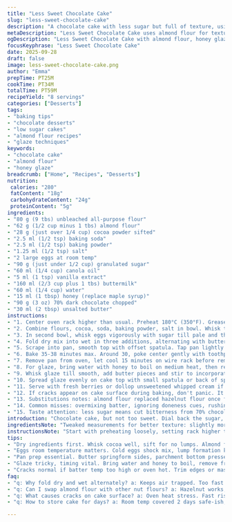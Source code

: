 ```yaml
---
title: "Less Sweet Chocolate Cake"
slug: "less-sweet-chocolate-cake"
description: "A chocolate cake with less sugar but full of texture, using almond flour for lift and richness. Baking powder and soda combined give just enough rise without bitterness. The frosting swaps maple syrup for honey, offering a floral tone while balancing bitterness of 70% dark chocolate. The cake is moist, tender, nutty. Cooking times fluctuate slightly depending on your oven’s temperament. Egg temperature matters for emulsification, and alternating dry and wet mix keeps batter light. Watch cracks on surface, smell that warm chocolate – signs it’s nearly done. Finished cake glistens under satin glaze that thickens but doesn’t harden, melts on tongue. A tweak on classic approaches, fewer sugar surprises, more chocolate notes."
metaDescription: "Less Sweet Chocolate Cake uses almond flour for texture, balanced bitterness from 70% dark chocolate, swapped honey glaze offers floral tone. Moist, tender, rich."
ogDescription: "Less Sweet Chocolate Cake with almond flour, honey glaze swaps maple syrup for floral touch. Watch cracks, smell chocolate – signals of near doneness."
focusKeyphrase: "Less Sweet Chocolate Cake"
date: 2025-09-28
draft: false
image: less-sweet-chocolate-cake.png
author: "Emma"
prepTime: PT25M
cookTime: PT34M
totalTime: PT59M
recipeYield: "8 servings"
categories: ["Desserts"]
tags:
- "baking tips"
- "chocolate desserts"
- "low sugar cakes"
- "almond flour recipes"
- "glaze techniques"
keywords:
- "chocolate cake"
- "almond flour"
- "honey glaze"
breadcrumb: ["Home", "Recipes", "Desserts"]
nutrition: 
 calories: "280"
 fatContent: "18g"
 carbohydrateContent: "24g"
 proteinContent: "5g"
ingredients:
- "80 g (9 tbs) unbleached all-purpose flour"
- "62 g (1/2 cup minus 1 tbs) almond flour"
- "28 g (just over 1/4 cup) cocoa powder sifted"
- "2.5 ml (1/2 tsp) baking soda"
- "2.5 ml (1/2 tsp) baking powder"
- "1.25 ml (1/2 tsp) salt"
- "2 large eggs at room temp"
- "90 g (just under 1/2 cup) granulated sugar"
- "60 ml (1/4 cup) canola oil"
- "5 ml (1 tsp) vanilla extract"
- "160 ml (2/3 cup plus 1 tbs) buttermilk"
- "60 ml (1/4 cup) water"
- "15 ml (1 tbsp) honey (replace maple syrup)"
- "90 g (3 oz) 70% dark chocolate chopped"
- "30 ml (2 tbsp) unsalted butter"
instructions:
- "1. Center oven rack higher than usual. Preheat 180°C (350°F). Grease 20cm (8 inch) springform pan walls with butter. Cut parchment to fit bottom, press firmly to avoid bubbling."
- "2. Combine flours, cocoa, soda, baking powder, salt in bowl. Whisk to aerate and break lumps. Almond flour heavier, don't skip sifting cocoa, clumps kill texture."
- "3. In second bowl, whisk eggs vigorously with sugar till pale and thick – you want air whipped in. Add oil, vanilla and mix gently but thoroughly. This binds fat and moisture evenly."
- "4. Fold dry mix into wet in three additions, alternating with buttermilk. Start and end with dry. Fold carefully; overmixing tugs out air, cake falls flat. Batter should look smooth, a bit runny but hold shape when spooned."
- "5. Scrape into pan, smooth top with offset spatula. Tap pan lightly on counter to release trapped air. Expect slight jiggle, batter not stiff."
- "6. Bake 35-38 minutes max. Around 30, poke center gently with toothpick – dough clings, keep going. When toothpick comes out with moist crumbs but no raw batter, done. Smell deep chocolate, crackle sound from edges solidifying."
- "7. Remove pan from oven, let cool 15 minutes on wire rack before removing springform collar. Cool completely before glazing - skips sogginess."
- "8. For glaze, bring water with honey to boil on medium heat, then remove from heat immediately. Stir in chopped chocolate, let sit 5 minutes untouched – crucial for melt without burning."
- "9. Whisk glaze till smooth, add butter pieces and stir to incorporate fully. Should look shiny, silky but not runny. Let cool till slightly thicker, test by dipping finger - glaze should hold shape but spread easily."
- "10. Spread glaze evenly on cake top with small spatula or back of spoon. Take care on edges; if glaze too thin it drips, too thick hardens. Let set at room temp for 1 hour minimum, or refrigerate briefly for firmer finish."
- "11. Serve with fresh berries or dollop unsweetened whipped cream if desired. Store cake covered at room temp up to 2 days; fridge dries cakes but longer storage needed."
- "12. If cracks appear on cake surface during baking, don't panic. It’s oven heat stressing batter. Can trim edges or cover with glaze thickly to mask. Also makes cake rustic, homely."
- "13. Substitutions notes: almond flour replaced hazelnut flour once for a more aromatic cake, worked but slightly altered texture (crumb drier). Honey in glaze adds nuance but maple stands firm for slight caramel tones. Always use room temp eggs – cold ones shock batter causing lumping."
- "14. Common misses: overmixing batter, ignoring doneness cues, rushing glaze cooling, skipping parchment in pan – each leads to sticky mess or dense cake. Patience key. Also, don't open oven too early, cake deflates easily."
- "15. Taste attention: less sugar means cut bitterness from 70% chocolate feels sharper, balances out with honey glaze’s floral sweetness – that contrast livens dullers chocolate-only cakes."
introduction: "Chocolate cake, but not too sweet. Dial back the sugar, lean on ground almonds for fat and texture. Tried this several ways: too little sugar, cake dry; too much, soul lost. Baking powder meets soda for lift without weird aftertaste. The odor baking hits knuckles and nose gives away how it cooks. The glaze magician’s touch: honey swaps maple. Gives this bitterness from dark chocolate a longer finish, floral lingering bite. Egg warming crucial, no cold shakes batter. Alternating dry and wet creates inflating rhythm, like breathing cake. Watching surface cracks, smelling chocolate – better signals than clock. Works best with patience and instinct."
ingredientsNote: "Tweaked measurements for better texture: slightly more flour for structure, slightly less sugar to tame sweetness. Almond flour swapped from powder to slightly coarser ground for more chew. Cocoa always sifted – lumps dead weight. Salt half teaspoon rounded to half but doubled in volume for punch of contrast. Honey replaces maple syrup – swapped for an earthier sweetness that cuts bitter chocolate better, especially with 70% chocolate. Oil remains canola for neutral taste but light sunflower oil can be a substitute. Room temperature eggs improve emulsification; cold eggs risk lumps and tough crumb. Butter unsalted, softened but not melted in glaze – give gloss without breaking emulsion. Water in glaze balances sweetness, helps sheen; don’t skip or chocolate grabs unevenly."
instructionsNote: "Start with preheating loosely, setting rack higher to prevent overbrowning base. Parchment and greasing pan crucial: stickiness kills presentation. Whisk dry ingredients thoroughly to avoid pockets of soda or powder, bitter bursts when uneven. Whisk wet eggs and sugar until pale, more volume improves lightness. Fold dry and wet alternately, gently enough to keep air but completely for structure. Batter consistency slightly runny helps bake even. Bake time varies with ovens; rely on toothpick moist crumb test. Cool in pan short to let cake relax but unmold soon to prevent soggy sides. Glaze preparation is delicate: boiling water with honey then off-heat melts chocolate gently. Resting glaze before stirring key for smooth texture. Cooling glaze till spreadable saves drips; temperature control a skill. Spread with small spatula, thicker at edges keeps shiny rim. Final wait before serving important for flavor meld. Store covered at room temp; fridge exchanges moisture for dryness, avoid unless extended storage needed."
tips:
- "Dry ingredients first. Whisk cocoa well, sift for no lumps. Almond flour densest, heavier, toss carefully; skips lumps, ruins bite. Folding dry into wet slowly, alternate with buttermilk keeps air pockets. Over mixing kills lift, breaks crumb. Batter runny but holds shape, expect jiggle in pan. Use toothpick pokes late bake, moist crumbs key, no raw batter. Smell deep cocoa and slight crackling edges—signs to watch."
- "Eggs room temperature matters. Cold eggs shock mix, lump formation kills smooth batter texture, tougher crumb follows. Warm eggs quick in warm water bath, not hot or cooking starts. Whisk eggs vigorously with sugar, volume rises, pale thick mix traps air crucial for lift. Oil and vanilla follow, gently incorporates evenly to hold moisture and fat balance. Patience folding dry mix slowly matters more than speed or over beating."
- "Pan prep essential. Butter springform sides, parchment bottom pressed flat to stop bubbles. Grease then parchment combo avoids sticky edges, soggy bottoms common skipping this. Rack position matters—set higher in oven to prevent dark bottom crust, uneven browning. Temperature precise 180°C, but watch bake times 35–38 mins varies by oven quirks. Early poke for doneness could deflate cake, so hold off till near end bake. Scent cues trump clock numbers."
- "Glaze tricky, timing vital. Bring water and honey to boil, remove from heat immediately. Chocolate must sit 5 minutes untouched for gentle melt. Stir only after wait, prevents burning bits. Add softened butter pieces last to build gloss without breaking mix. Cooling glaze till thicker but spreadable is art. Test by finger dip, not runny but holds shape. Thin glaze drips, thick hardens; spread with small spatula, thicker edges keep shine rim while setting."
- "Cracks normal if batter temp too high or oven hot. Trim edges or mask with thicker glaze layer. Rustic look okay, doesn't ruin flavor. Dense cake often from over beating or underwhipped eggs, reverse mix next try. Dry crumb signals too much flour or too little liquid—add splash buttermilk slow. Sticky pans fix with more parchment and butter; no cutting corners. Egg warming quick but don't cook. Butter unsalted, softened in glaze rules gloss consistency. Always sift cocoa; lumps kill texture."
faq:
- "q: Why fold dry and wet alternately? a: Keeps air trapped. Too fast or one toss means dense cake. Start and end dry for structure. Mix slow to avoid flat batter. Butterfly effect on crumb."
- "q: Can I swap almond flour with other nut flours? a: Hazelnut works, changes aroma and crumb more drier so adjust liquids. Cashew or pecan may alter fat content. Watch moisture balance, nuts vary."
- "q: What causes cracks on cake surface? a: Oven heat stress. Fast rise splits top. Cooler rack or trim edges post bake. Thick glaze masks cracks well. Overheated oven fastest culprit."
- "q: How to store cake for days? a: Room temp covered 2 days safe-ish, fridge dries out faster. Wrap in foil or airtight container best. Longer times freeze slices wrapped tightly, thaw slow."

---
```

